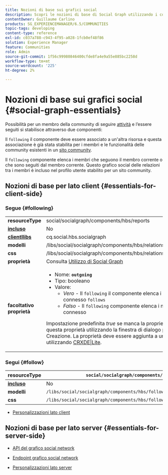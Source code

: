```yaml
---
title: Nozioni di base sui grafici social
description: Scopri le nozioni di base di Social Graph utilizzando i componenti Segui e Segui su un sito della community.
contentOwner: Guillaume Carlino
products: SG_EXPERIENCEMANAGER/6.5/COMMUNITIES
topic-tags: developing
content-type: reference
exl-id: c037a788-c943-4f95-a028-1fcb0ef48f86
solution: Experience Manager
feature: Communities
role: Admin
source-git-commit: 1f56c99980846400cfde8fa4e9a55e885bc2258d
workflow-type: tm+mt
source-wordcount: '225'
ht-degree: 2%

---
```


# Nozioni di base sui grafici social  {#social-graph-essentials}

Possibilità per un membro della community di seguire [attività](essentials-activities.md) e l’essere seguiti si stabilisce attraverso due componenti:

Il `following` il componente deve essere associato a un&#39;altra risorsa e questa associazione è già stata stabilita per i membri e le funzionalità delle community esistenti in un [sito community](overview.md#communitiessites).

Il `following` componente elenca i membri che seguono il membro corrente o che sono seguiti dal membro corrente. Questo grafico social delle relazioni tra i membri è incluso nel profilo utente stabilito per un sito community.

## Nozioni di base per lato client {#essentials-for-client-side}

### Segue {#following}

<table>
 <tbody>
  <tr>
   <td> <strong>resourceType</strong></td>
   <td>social/socialgraph/components/hbs/reports</td>
  </tr>
  <tr>
   <td> <a href="scf.md#add-or-include-a-communities-component"><strong>incluso</strong></a></td>
   <td>No</td>
  </tr>
  <tr>
   <td> <a href="clientlibs.md"><strong>clientllibs</strong></a></td>
   <td>cq.social.hbs.socialgraph</td>
  </tr>
  <tr>
   <td> <strong>modelli</strong></td>
   <td> /libs/social/socialgraph/components/hbs/relationships/relationships.hbs</td>
  </tr>
  <tr>
   <td> <strong>css</strong></td>
   <td> /libs/social/socialgraph/components/hbs/relationships/clientlibs/relationships.css</td>
  </tr>
  <tr>
   <td><strong> proprietà</strong></td>
   <td>Consulta <a href="socialgraph.md">Utilizzo di Social Graph</a></td>
  </tr>
  <tr>
   <td><strong> facoltativo<br /> proprietà</strong></td>
   <td>
    <ul>
     <li>Nome: <strong><code>outgoing</code></strong></li>
     <li>Tipo: booleano</li>
     <li>Valore:<br />
      <ul>
       <li><i>Vero </i>- Il <code>following</code> il componente elenca i membri che il membro connesso <code>follows</code></li>
       <li><i>Falso </i>- Il <code>following</code> componente elenca i membri che <code>follow </code>il membro connesso</li>
      </ul> </li>
    </ul> <p>Impostazione predefinita <i>true</i> se manca la proprietà. Non è possibile impostare questa proprietà utilizzando la finestra di dialogo per modifica in modalità Creazione. La proprietà deve essere aggiunta a un’istanza di <code>following</code> nodo utilizzando <a href="../../help/sites-developing/developing-with-crxde-lite.md">CRXDE|Lite</a>.</p> </td>
  </tr>
 </tbody>
</table>

### Segui {#follow}

| **resourceType** | `social/socialgraph/components/hbs/following` |
|---|---|
| [**incluso**](scf.md#add-or-include-a-communities-component) | No |
| **modelli** | `/libs/social/socialgraph/components/hbs/following/following.hbs` |
| **css** | `/libs/social/socialgraph/components/hbs/following/clientlibs/following.css` |

* [Personalizzazioni lato client](client-customize.md)

## Nozioni di base per lato server {#essentials-for-server-side}

* [API del grafico social network](https://developer.adobe.com/experience-manager/reference-materials/6-5/javadoc/com/adobe/cq/social/graph/client/api/package-frame.html)

* [Endpoint grafico social network](https://developer.adobe.com/experience-manager/reference-materials/6-5/javadoc/com/adobe/cq/social/graph/client/endpoint/package-frame.html)

* [Personalizzazioni lato server](server-customize.md)
